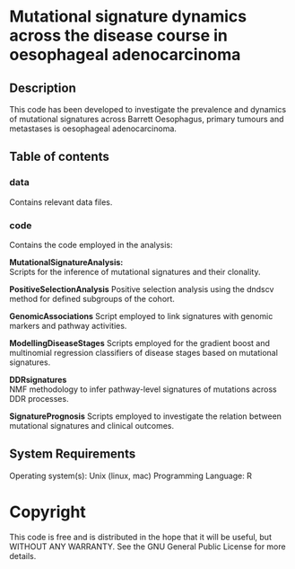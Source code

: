 # Mutational signature dynamics across the disease course in oesophageal adenocarcinoma

## Description

This code has been developed to investigate the prevalence and dynamics of mutational signatures across Barrett Oesophagus, primary tumours and metastases is oesophageal adenocarcinoma.

## Table of contents

### data
Contains relevant data files.

### code
Contains the code employed in the analysis:

**MutationalSignatureAnalysis:**  
Scripts for the inference of mutational signatures and their clonality.

**PositiveSelectionAnalysis**
Positive selection analysis using the dndscv method for defined subgroups of the cohort.

**GenomicAssociations**
Script employed to link signatures with genomic markers and pathway activities.

**ModellingDiseaseStages**
Scripts employed for the gradient boost and multinomial regression classifiers of disease stages based on mutational signatures.

**DDRsignatures**			
NMF methodology to infer pathway-level signatures of mutations across DDR processes.

**SignaturePrognosis**
Scripts employed to investigate the relation between mutational signatures and clinical outcomes.

## System Requirements
Operating system(s): Unix (linux, mac)
Programming Language: R

# Copyright
This code is free and is distributed in the hope that it will be useful, but WITHOUT ANY WARRANTY. See the GNU General Public License for more details.
